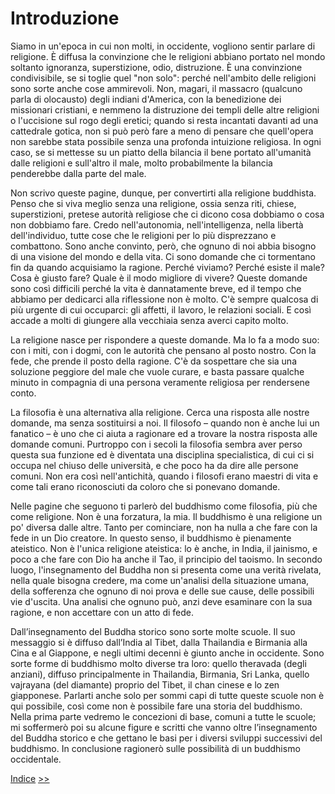 # Introduzione

Siamo in un'epoca in cui non molti, in occidente, vogliono sentir parlare di religione. È diffusa la convinzione che le religioni abbiano portato nel mondo soltanto ignoranza, superstizione, odio, distruzione. È una convinzione condivisibile, se si toglie quel "non solo": perché nell'ambito delle religioni sono sorte anche cose ammirevoli. Non, magari, il massacro (qualcuno parla di olocausto) degli indiani d'America, con la benedizione dei missionari cristiani, e nemmeno la distruzione dei templi delle altre religioni o l'uccisione sul rogo degli eretici; quando si resta incantati davanti ad una cattedrale gotica, non si può però fare a meno di pensare che quell'opera non sarebbe stata possibile senza una profonda intuizione religiosa. In ogni caso, se si mettesse su un piatto della bilancia il bene portato all'umanità dalle religioni e sull'altro il male, molto probabilmente la bilancia penderebbe dalla parte del male.

Non scrivo queste pagine, dunque, per convertirti alla religione buddhista. Penso che si viva meglio senza una religione, ossia senza riti, chiese, superstizioni, pretese autorità religiose che ci dicono cosa dobbiamo o cosa non dobbiamo fare. Credo nell'autonomia, nell'intelligenza, nella libertà dell'individuo, tutte cose che le religioni per lo più disprezzano e combattono. Sono anche convinto, però, che ognuno di noi abbia bisogno di una visione del mondo e della vita. Ci sono domande che ci tormentano fin da quando acquisiamo la ragione. Perché viviamo? Perché esiste il male? Cosa è giusto fare? Quale è il modo migliore di vivere? Queste domande sono così difficili perché la vita è dannatamente breve, ed il tempo che abbiamo per dedicarci alla riflessione non è molto. C'è sempre qualcosa di più urgente di cui occuparci: gli affetti, il lavoro, le relazioni sociali. E così accade a molti di giungere alla vecchiaia senza averci capito molto.

La religione nasce per rispondere a queste domande. Ma lo fa a modo suo: con i miti, con i dogmi, con le autorità che pensano al posto nostro. Con la fede, che prende il posto della ragione. C'è da sospettare che sia una soluzione peggiore del male che vuole curare, e basta passare qualche minuto in compagnia di una persona veramente religiosa per rendersene conto.

La filosofia è una alternativa alla religione. Cerca una risposta alle nostre domande, ma senza sostituirsi a noi. Il filosofo – quando non è anche lui un fanatico – è uno che ci aiuta a ragionare ed a trovare la nostra risposta alle domande comuni. Purtroppo con i secoli la filosofia sembra aver perso questa sua funzione ed è diventata una disciplina specialistica, di cui ci si occupa nel chiuso delle università, e che poco ha da dire alle persone comuni. Non era così nell'antichità, quando i filosofi erano maestri di vita e come tali erano riconosciuti da coloro che si ponevano domande.

Nelle pagine che seguono ti parlerò del buddhismo come filosofia, più che come religione. Non è una forzatura, la mia. Il buddhismo è una religione un po' diversa dalle altre. Tanto per cominciare, non ha nulla a che fare con la fede in un Dio creatore. In questo senso, il buddhismo è pienamente ateistico. Non è l'unica religione ateistica: lo è anche, in India, il jainismo, e poco a che fare con Dio ha anche il Tao, il principio del taoismo. In secondo luogo, l'insegnamento del Buddha non si presenta come una verità rivelata, nella quale bisogna credere, ma come un'analisi della situazione umana, della sofferenza che ognuno di noi prova e delle sue cause, delle possibili vie d'uscita. Una analisi che ognuno può, anzi deve esaminare con la sua ragione, e non accettare con un atto di fede.

Dall’insegnamento del Buddha storico sono sorte molte scuole. Il suo messaggio si è diffuso dall’India al Tibet, dalla Thailandia e Birmania alla Cina e al Giappone, e negli ultimi decenni è giunto anche in occidente. Sono sorte forme di buddhismo molto diverse tra loro: quello theravada (degli anziani), diffuso principalmente in Thailandia, Birmania, Sri Lanka, quello vajrayana (del diamante) proprio del Tibet, il chan cinese e lo zen giapponese. Parlarti anche solo per sommi capi di tutte queste scuole non è qui possibile, così come non è possibile fare una storia del buddhismo. Nella prima parte vedremo le concezioni di base, comuni a tutte le scuole; mi soffermerò poi su alcune figure e scritti che vanno oltre l’insegnamento del Buddha storico e che gettano le basi per i diversi sviluppi successivi del buddhismo. In conclusione ragionerò sulle possibilità di un buddhismo occidentale.

[Indice](index.md) [>>](nota.md)

